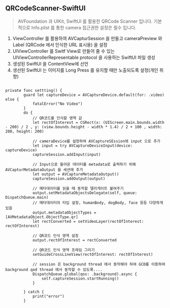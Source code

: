 ## QRCodeScanner-SwiftUI

> AVFoundation 과 UIKit, SwiftUI 를 활용한 QRCode Scanner 입니다.
> 기본적으로 Info.plist 를 통한 camera 접근권한 설정은 필수 입니다.


1. ViewController 를 활용하여 AVCapturSession 을 만들고 cameraPreview 와 Label (QRCode 에서 인식한 URL 표시용) 을 설정
2. UIViewController 를 Switf View로 만들어 줄 수 있는 UIViewControllerRepresentable protocol 을 사용하는 SwiftUI 파일 생성
3. 생성된 SwiftUI 을 ContentView에 선언
4. 생선된 SwiftUI 는 이미지를 Long Press 를 유지할 때만 노출되도록 설정(개인 취향)

<pre>
<code>
private func settting() {
        guard let captureDevice = AVCaptureDevice.default(for: .video) else {
            fatalError("No Video")
        }
        do {
            // QR코드를 인식할 영역 값
            let rectOfInterest = CGRect(x: (UIScreen.main.bounds.width - 200) / 2 , y: (view.bounds.height - width * 1.4) / 2 + 100 , width: 200, height: 200)
            
            // cameraDevice를 설정하여 AVCaptureSEssion에 input 으로 추가
            let input = try AVCaptureDeviceInput(device: captureDevice)
            captureSession.addInput(input)
            
            // Input으로 들어온 데이터를 metadata로 출력하기 위해 AVCapturMetadataOutput 을 세션에 추가
            let output = AVCaptureMetadataOutput()
            captureSession.addOutput(output)
            
            // 메타데이터를 읽을 때 동작할 델리게이트 붙여주기
            output.setMetadataObjectsDelegate(self, queue: DispatchQueue.main)
            // 메타데이터의 타입 설정, humanBody, dogBody, face 등등 다양하게 있음
            output.metadataObjectTypes = [AVMetadataObject.ObjectType.qr]
            let rectConverted = setVideoLayer(rectOfInterest: rectOfInterest)
            
            // QR코드 인식 영역 설정
            output.rectOfInterest = rectConverted
            
            // QR코드 인식 영역 프레임 그리기
            setGuideCrossLineView(rectOfInterest: rectOfInterest)
            
            // session 은 background thread 에서 동작해야 하여 GCD를 이용하여 background qod thread 에서 동작할 수 있도록....
            DispatchQueue.global(qos: .background).async {
                self.captureSession.startRunning()
            }
            
        } catch {
            print("error")
        }
        
</code>
</pre>
